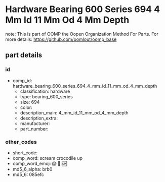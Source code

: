 # Hardware Bearing 600 Series 694 4 Mm Id 11 Mm Od 4 Mm Depth  

note: This is part of OOMP the Oopen Organization Method For Parts. For more details: https://github.com/oomlout/oomp_base

##  part details





### id
* oomp_id: hardware_bearing_600_series_694_4_mm_id_11_mm_od_4_mm_depth
  * classification: hardware
  * type: bearing_600_series
  * size: 694
  * color: 
  * description_main: 4_mm_id_11_mm_od_4_mm_depth
  * description_extra: 
  * manufacturer: 
  * part_number: 

### other_codes
* short_code: 
* oomp_word: scream crocodile up
* oomp_word_emoji :scream: :crocodile: :up:
* md5_6_alpha: brb0
* md5_6: 085efc